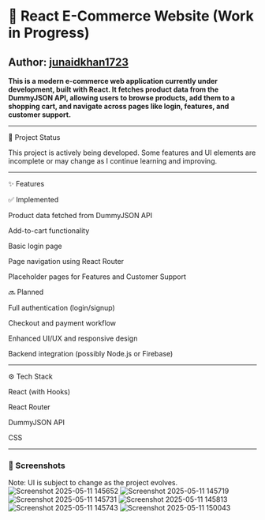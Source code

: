 <h1>🛒 React E-Commerce Website (Work in Progress)</h1>

<h2>Author: <a href="#">junaidkhan1723</a></h2>

<strong>This is a modern e-commerce web application currently under development, built with React. It fetches product data from the DummyJSON API, allowing users to browse products, add them to a shopping cart, and navigate across pages like login, features, and customer support.</strong>


---

🚧 Project Status

This project is actively being developed. Some features and UI elements are incomplete or may change as I continue learning and improving.


---

✨ Features

✅ Implemented

Product data fetched from DummyJSON API

Add-to-cart functionality

Basic login page

Page navigation using React Router

Placeholder pages for Features and Customer Support


🔜 Planned

Full authentication (login/signup)

Checkout and payment workflow

Enhanced UI/UX and responsive design

Backend integration (possibly Node.js or Firebase)



---

⚙️ Tech Stack

React (with Hooks)

React Router

DummyJSON API

CSS



---

<h3>📸 Screenshots</h3>

Note: UI is subject to change as the project evolves.
![Screenshot 2025-05-11 145652](https://github.com/user-attachments/assets/a3d98d4a-ff9e-4d9c-9f67-741309377277)
![Screenshot 2025-05-11 145719](https://github.com/user-attachments/assets/40b06e4b-254c-40e3-8969-200cd2eaa56f)
![Screenshot 2025-05-11 145731](https://github.com/user-attachments/assets/d4d03e14-dd05-4588-aa33-b240154ff442)
![Screenshot 2025-05-11 145813](https://github.com/user-attachments/assets/e8eb67e4-e2b7-47a4-98e4-fb74b48363bc)
![Screenshot 2025-05-11 145743](https://github.com/user-attachments/assets/116b23f4-2dd0-40b9-a466-0be7f70a8f9f)
![Screenshot 2025-05-11 150043](https://github.com/user-attachments/assets/e8b70c72-26c5-40ec-8ee1-a2ac80367c17)
